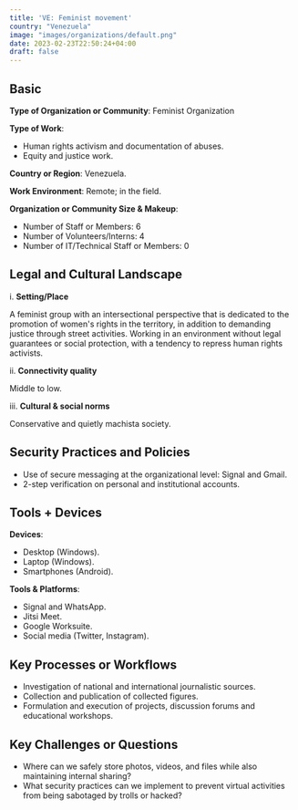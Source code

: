 ```yaml
---
title: 'VE: Feminist movement'
country: "Venezuela"
image: "images/organizations/default.png"
date: 2023-02-23T22:50:24+04:00
draft: false
---
```


## Basic

**Type of Organization or Community**: Feminist Organization

**Type of Work**:
- Human rights activism and documentation of abuses.
- Equity and justice work.

**Country or Region**: Venezuela.

**Work Environment**: Remote; in the field.

**Organization or Community Size & Makeup**:

- Number of Staff or Members: 6
- Number of Volunteers/Interns: 4
- Number of IT/Technical Staff or Members: 0


## Legal and Cultural Landscape

i. **Setting/Place**

A feminist group with an intersectional perspective that is dedicated to the promotion of women's rights in the territory, in addition to demanding justice through street activities. Working in an environment without legal guarantees or social protection, with a tendency to repress human rights activists.

ii. **Connectivity quality**

Middle to low.

iii. **Cultural & social norms**

Conservative and quietly machista society.


## Security Practices and Policies

- Use of secure messaging at the organizational level: Signal and Gmail.
- 2-step verification on personal and institutional accounts.


## Tools + Devices

**Devices**:
- Desktop (Windows).
- Laptop (Windows).
- Smartphones (Android).

**Tools & Platforms**:
- Signal and WhatsApp.
- Jitsi Meet.
- Google Worksuite.
- Social media (Twitter, Instagram).


## Key Processes or Workflows

- Investigation of national and international journalistic sources.
- Collection and publication of collected figures.
- Formulation and execution of projects,  discussion forums and  educational workshops.


## Key Challenges or Questions

- Where can we safely store photos, videos, and files while also maintaining internal sharing?
- What security practices can we implement to prevent virtual activities from being sabotaged by trolls or hacked?
